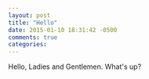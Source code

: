 ```yaml
---
layout: post
title: "Hello"
date: 2015-01-10 18:31:42 -0500
comments: true
categories: 
---
```


Hello, Ladies and Gentlemen. What's up?
